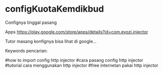 # configKuotaKemdikbud
Confignya tinggal pasang

Apps
https://play.google.com/store/apps/details?id=com.evozi.injector

Tutor masang konfignya bisa lihat di google...

Keywords pencarian: 

#how to import config http injector
#cara pasang config http injector
#tutorial cara menggunakan http injector
#free internetan pakai http injector
